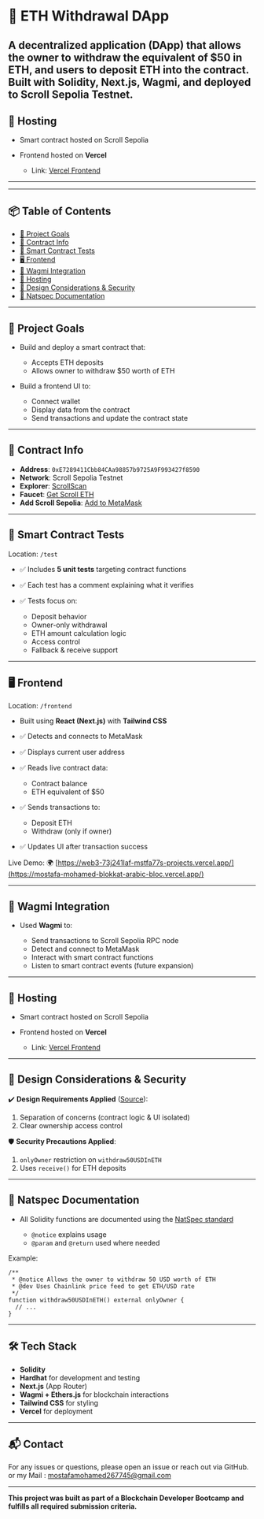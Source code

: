 # 💸 ETH Withdrawal DApp

A decentralized application (DApp) that allows the owner to withdraw the equivalent of \$50 in ETH, and users to deposit ETH into the contract. Built with **Solidity**, **Next.js**, **Wagmi**, and deployed to **Scroll Sepolia Testnet**.
---

## 🚀 Hosting

* Smart contract hosted on Scroll Sepolia
* Frontend hosted on **Vercel**

  * Link: [Vercel Frontend](https://web3-73j241laf-mstfa77s-projects.vercel.app/)

---
---

## 📦 Table of Contents

* [🎯 Project Goals](#-project-goals)
* [🔗 Contract Info](#-contract-info)
* [🧪 Smart Contract Tests](#-smart-contract-tests)
* [🖥️ Frontend](#%EF%B8%8F-frontend)
* [🔌 Wagmi Integration](#-wagmi-integration)
* [🚀 Hosting](#-hosting)
* [🧠 Design Considerations & Security](#-design-considerations--security)
* [📜 Natspec Documentation](#-natspec-documentation)

---

## 🎯 Project Goals

* Build and deploy a smart contract that:

  * Accepts ETH deposits
  * Allows owner to withdraw \$50 worth of ETH
* Build a frontend UI to:

  * Connect wallet
  * Display data from the contract
  * Send transactions and update the contract state

---

## 🔗 Contract Info

* **Address**: `0xE7289411Cbb84CAa98857b9725A9F993427f8590`
* **Network**: Scroll Sepolia Testnet
* **Explorer**: [ScrollScan](https://sepolia.scrollscan.com/address/0xE7289411Cbb84CAa98857b9725A9F993427f8590)
* **Faucet**: [Get Scroll ETH](https://docs.scroll.io/en/user-guide/faucet/)
* **Add Scroll Sepolia**: [Add to MetaMask](https://docs.scroll.io/en/developers/developer-quickstart/#scroll-sepolia-testnet)

---

## 🧪 Smart Contract Tests 

Location: `/test`

* ✅ Includes **5 unit tests** targeting contract functions
* ✅ Each test has a comment explaining what it verifies
* ✅ Tests focus on:

  * Deposit behavior
  * Owner-only withdrawal
  * ETH amount calculation logic
  * Access control
  * Fallback & receive support

---

## 🖥️ Frontend

Location: `/frontend`

* Built using **React (Next.js)** with **Tailwind CSS**
* ✅ Detects and connects to MetaMask
* ✅ Displays current user address
* ✅ Reads live contract data:

  * Contract balance
  * ETH equivalent of \$50
* ✅ Sends transactions to:

  * Deposit ETH
  * Withdraw (only if owner)
* ✅ Updates UI after transaction success

Live Demo: 🌍 [https://web3-73j241laf-mstfa77s-projects.vercel.app/](https://mostafa-mohamed-blokkat-arabic-bloc.vercel.app/)

---

## 🔌 Wagmi Integration

* Used **Wagmi** to:

  * Send transactions to Scroll Sepolia RPC node
  * Detect and connect to MetaMask
  * Interact with smart contract functions
  * Listen to smart contract events (future expansion)

---

## 🚀 Hosting

* Smart contract hosted on Scroll Sepolia
* Frontend hosted on **Vercel**

  * Link: [Vercel Frontend](https://web3-73j241laf-mstfa77s-projects.vercel.app/)

---

## 🧠 Design Considerations & Security

✔️ **Design Requirements Applied** ([Source](https://docs.google.com/document/d/1BP4V3kXStbRSbvqIZh2rsp5oe8w09baKgja4zJpN0rk)):

1. Separation of concerns (contract logic & UI isolated)
2. Clear ownership access control

🛡️ **Security Precautions Applied**:

1. `onlyOwner` restriction on `withdraw50USDInETH`
2. Uses `receive()` for ETH deposits

---

## 📜 Natspec Documentation

* All Solidity functions are documented using the [NatSpec standard](https://docs.soliditylang.org/en/latest/natspec-format.html)

  * `@notice` explains usage
  * `@param` and `@return` used where needed

Example:

```solidity
/**
 * @notice Allows the owner to withdraw 50 USD worth of ETH
 * @dev Uses Chainlink price feed to get ETH/USD rate
 */
function withdraw50USDInETH() external onlyOwner {
  // ...
}
```

---

## 🛠️ Tech Stack

* **Solidity**
* **Hardhat** for development and testing
* **Next.js** (App Router)
* **Wagmi + Ethers.js** for blockchain interactions
* **Tailwind CSS** for styling
* **Vercel** for deployment

---

## 📬 Contact

For any issues or questions, please open an issue or reach out via GitHub.
or my Mail :
mostafamohamed267745@gmail.com

---

**This project was built as part of a Blockchain Developer Bootcamp and fulfills all required submission criteria.**
 
